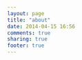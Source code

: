 ```yaml
---
layout: page
title: "about"
date: 2014-04-15 16:56
comments: true
sharing: true
footer: true
---
```

